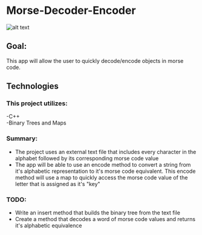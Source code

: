 # Morse-Decoder-Encoder

![alt text](
https://upload.wikimedia.org/wikipedia/commons/thumb/1/19/Morse-code-tree.svg/320px-Morse-code-tree.svg.png)

## Goal:
This app will allow the user to quickly decode/encode objects in morse code.


## Technologies
### This project utilizes:
-C++ <br />
-Binary Trees and Maps


### Summary:
- The project uses an external text file that includes every character in the alphabet followed by its corresponding morse code value <br />
- The app will be able to use an encode method to convert a string from it's alphabetic representation to it's morse code equivalent. This encode method will use a map to quickly access the morse code value of the letter that is assigned as it's "key" <br />



### TODO:
- Write an insert method that builds the binary tree from the text file <br />
- Create a method that decodes a word of morse code values and returns it's alphabetic equivalence





